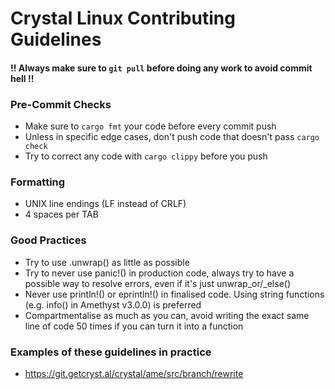 # Crystal Linux Contributing Guidelines

#### !! Always make sure to `git pull` before doing any work to avoid commit hell !!

### Pre-Commit Checks

- Make sure to `cargo fmt` your code before every commit push
- Unless in specific edge cases, don't push code that doesn't pass `cargo check`
- Try to correct any code with `cargo clippy` before you push

### Formatting

- UNIX line endings (LF instead of CRLF)
- 4 spaces per TAB

### Good Practices

- Try to use .unwrap() as little as possible
- Try to never use panic!() in production code, always try to have a possible way to resolve errors, even if it's just unwrap_or/_else()
- Never use println!() or eprintln!() in finalised code. Using string functions (e.g. info() in Amethyst v3.0.0) is preferred
- Compartmentalise as much as you can, avoid writing the exact same line of code 50 times if you can turn it into a function

### Examples of these guidelines in practice

- https://git.getcryst.al/crystal/ame/src/branch/rewrite